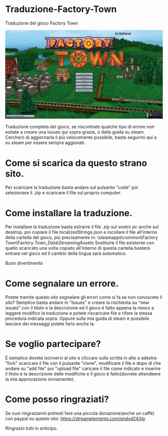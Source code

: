 # Traduzione-Factory-Town
Traduzione del gioco Factory Town

![alt text](https://github.com/AndyDL24/FactoryTown-Italian/blob/main/FactoryTownITA.jpg?raw=true)

Traduzione completa del gioco, se riscontrate qualche tipo di errore non esitate a creare una issues qui sopra grazie, o dalla guida su steam.
Cercherò di aggiornarla il più velocemente possibile, basta seguirmi qui o su steam per essere sempre aggionati.

# Come si scarica da questo strano sito.
Per scaricare la traduzione basta andare sul pulsante "code" poi selezionare il .zip e scaricare il file sul proprio computer.

# Come installare la traduzione.
Per installare la traduzione basta estrarre il file .zip sul vostro pc anche sul desktop, poi copiare il file localizedStrings.json e incollare il file all'interno della cartella del gioco, più precisamente in: \steamapps\common\Factory Town\Factory Town_Data\StreamingAssets
Sostituire il file esistente con quello scaricato una volta copiato all'interno di questa cartella basterà entrare nel gioco ed il cambio della lingua sarà automatico.

Buon divertimento

# Come segnalare un errore.
Potete tramite questo sito segnalare gli errori come si fa se non conoscete il sito?
Semplice basta andare in "Issues" e creare la rischiesta su "new issues" con il titolo e la descrizione ed il gioco è fatto appena la riesco a leggere modifico la traduzione e potete riscaricare
file e rifare la stessa procedura indicata sopra. Oppure sulla mia guida di steam è possibile lasciare dei messaggi potete farlo anche la.

# Se voglio partecipare?
È semplice dovete iscrivervi al sito e cliccare sulla scritta in alto a adestra "fork" scaricare il file con il pulsante "clone", modificare il file e dopo di che andare su
"add file" poi "upload file" caricare il file come indicato e inserire il titolo e la descrizione delle modifiche e il gioco è fatto(dovrete attendeere la mia approvazione ovviamente).

# Come posso ringraziati?
Se vuoi ringraziarmi potresti fare una piccola donazione(anche un caffè) con paypal su questo sito:
https://streamelements.com/andyd24/tip

Ringrazio tutti in anticipo.

